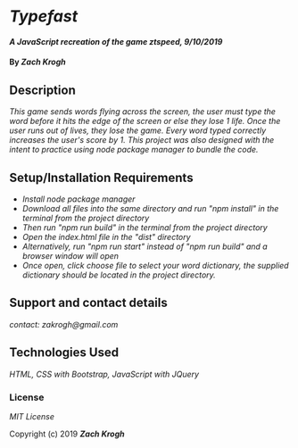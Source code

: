 # _Typefast_

#### _A JavaScript recreation of the game ztspeed, 9/10/2019_

#### By _Zach Krogh_

## Description

_This game sends words flying across the screen, the user must type the word before it hits the edge of the screen or else they lose 1 life. Once the user runs out of lives, they lose the game. Every word typed correctly increases the user's score by 1. This project was also designed with the intent to practice using node package manager to bundle the code._

## Setup/Installation Requirements

* _Install node package manager_
* _Download all files into the same directory and run "npm install" in the terminal from the project directory_
* _Then run "npm run build" in the terminal from the project directory_
* _Open the index.html file in the "dist" directory_
* _Alternatively, run "npm run start" instead of "npm run build" and a browser window will open_
* _Once open, click choose file to select your word dictionary, the supplied dictionary should be located in the project directory._

## Support and contact details

_contact: zakrogh@gmail.com_

## Technologies Used

_HTML, CSS with Bootstrap, JavaScript with JQuery_

### License

*MIT License*

Copyright (c) 2019 **_Zach Krogh_**
